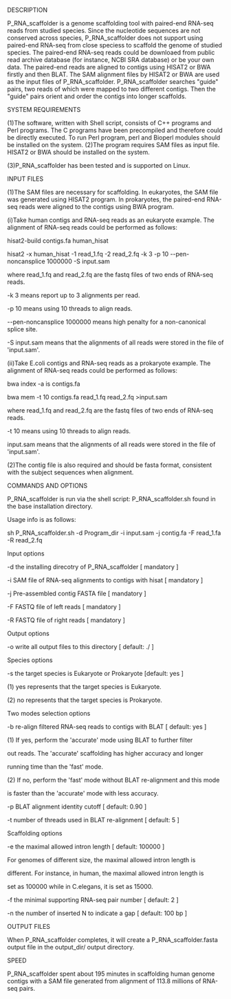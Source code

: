 DESCRIPTION <p>
   P_RNA_scaffolder is a genome scaffolding tool with paired-end RNA-seq reads from studied species. Since the nucleotide sequences are not conserved across species, P_RNA_scaffolder does not support using paired-end RNA-seq from close speciess to scaffold the genome of studied species. The paired-end RNA-seq reads could be downloaed from public read archive database (for instance, NCBI SRA database) or be your own data. The paired-end reads are aligned to contigs using HISAT2 or BWA firstly and then BLAT. The SAM alignment files by HISAT2 or BWA are used as the input files of P_RNA_scaffolder. P_RNA_scaffolder searches "guide" pairs, two reads of which were mapped to two different contigs. Then the "guide" pairs orient and order the contigs into longer scaffolds.<p> 

SYSTEM REQUIREMENTS <p>
(1)The software, written with Shell script, consists of C++ programs and Perl programs. The C programs have been precompiled and therefore could be directly executed. To run Perl program, perl and Bioperl modules should be installed on the system. 
(2)The program requires SAM files as input file. HISAT2 or BWA should be installed on the system.<p>
(3)P_RNA_scaffolder has been tested and is supported on Linux.<p>

INPUT FILES <p>
(1)The SAM files are necessary for scaffolding. In eukaryotes, the SAM file was generated using HISAT2 program. In prokaryotes, the paired-end RNA-seq reads were aligned to the contigs using BWA program. <p>

(i)Take human contigs and RNA-seq reads as an eukaryote example. The alignment of RNA-seq reads could be performed as follows: <p>

hisat2-build contigs.fa human_hisat <p>
hisat2 -x human_hisat -1 read_1.fq -2 read_2.fq -k 3 -p 10 --pen-noncansplice 1000000 -S input.sam <p>

where read_1.fq and read_2.fq are the fastq files of two ends of RNA-seq reads. <p>
-k 3 means report up to 3 alignments per read. <p>
-p 10 means using 10 threads to align reads. <p>
--pen-noncansplice 1000000 means high penalty for a non-canonical splice site. <p>
-S input.sam means that the alignments of all reads were stored in the file of 'input.sam'.<p> 

(ii)Take E.coli contigs and RNA-seq reads as a prokaryote example. The alignment of RNA-seq reads could be performed as follows: <p>
bwa index -a is contigs.fa <p>
bwa mem -t 10 contigs.fa read_1.fq read_2.fq >input.sam <p>

where read_1.fq and read_2.fq are the fastq files of two ends of RNA-seq reads. <p>
-t 10 means using 10 threads to align reads. <p>
input.sam means that the alignments of all reads were stored in the file of 'input.sam'. <p>

(2)The contig file is also required and should be fasta format, consistent with the subject sequences when alignment. <p>

COMMANDS AND OPTIONS <p>
   P_RNA_scaffolder is run via the shell script: P_RNA_scaffolder.sh found in the base installation directory.<p>

   Usage info is as follows:<p>
sh P_RNA_scaffolder.sh -d Program_dir -i input.sam -j contig.fa -F read_1.fa -R read_2.fq

Input options <p>
     -d           the installing direcotry of P_RNA_scaffolder           [        mandatory ] <p>
     -i           SAM file of RNA-seq alignments to contigs with hisat   [        mandatory ] <p>
     -j           Pre-assembled contig FASTA file                        [        mandatory ] <p>
     -F           FASTQ file of left reads                               [        mandatory ] <p>
     -R           FASTQ file of right reads                              [        mandatory ] <p>

Output options <p>
     -o            write all output files to this directory              [ default:      ./ ] <p>

Species options <p>
     -s           the target species is Eukaryote or Prokaryote          [default:      yes ] <p>
                  (1) yes represents that the target species is Eukaryote. <p>
                  (2) no represents that the target species is Prokaryote. <p>

Two modes selection options <p>
     -b            re-align filtered RNA-seq reads to contigs with BLAT  [ default:     yes ] <p>
                   (1) If yes, perform the 'accurate' mode using BLAT to further filter <p>
                   out reads. The 'accurate' scaffolding has higher accuracy and longer <p>
                   running time than the 'fast' mode. <p>
                   (2) If no, perform the 'fast' mode without BLAT re-alignment and this mode <p>
                   is faster than the 'accurate' mode with less accuracy. <p>
     -p            BLAT alignment identity cutoff                        [ default:    0.90 ] <p>
     -t            number of threads used in BLAT re-alignment           [ default:       5 ] <p>

Scaffolding options <p>
     -e            the maximal allowed intron length                     [ default:  100000 ] <p>
                   For genomes of different size, the maximal allowed intron length is <p>
                   different. For instance, in human, the maximal allowed intron length is  <p>
                   set as 100000 while in C.elegans, it is set as 15000. <p> 
     -f            the minimal supporting RNA-seq pair number            [ default:       2 ] <p>
     -n            the number of inserted N to indicate a gap            [ default:  100 bp ] <p>

OUTPUT FILES <p>
   When P_RNA_scaffolder completes, it will create a P_RNA_scaffolder.fasta output file in the output_dir/ output directory.  <p>

SPEED <p>
   P_RNA_scaffolder spent about 195 minutes in scaffolding human genome contigs with a SAM file generated from alignment of 113.8 millions of RNA-seq pairs. <p>
